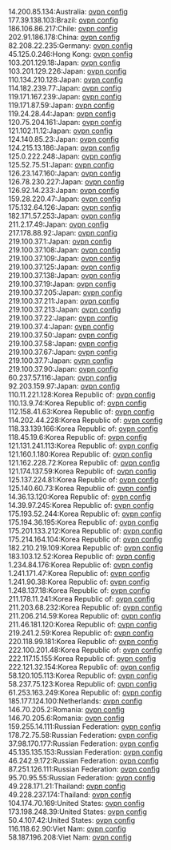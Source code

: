 14.200.85.134:Australia: [ovpn config](vpn/14_200_85_134.ovpn)  
177.39.138.103:Brazil: [ovpn config](vpn/177_39_138_103.ovpn)  
186.106.86.217:Chile: [ovpn config](vpn/186_106_86_217.ovpn)  
202.91.186.178:China: [ovpn config](vpn/202_91_186_178.ovpn)  
82.208.22.235:Germany: [ovpn config](vpn/82_208_22_235.ovpn)  
45.125.0.246:Hong Kong: [ovpn config](vpn/45_125_0_246.ovpn)  
103.201.129.18:Japan: [ovpn config](vpn/103_201_129_18.ovpn)  
103.201.129.226:Japan: [ovpn config](vpn/103_201_129_226.ovpn)  
110.134.210.128:Japan: [ovpn config](vpn/110_134_210_128.ovpn)  
114.182.239.77:Japan: [ovpn config](vpn/114_182_239_77.ovpn)  
119.171.167.239:Japan: [ovpn config](vpn/119_171_167_239.ovpn)  
119.171.87.59:Japan: [ovpn config](vpn/119_171_87_59.ovpn)  
119.24.28.44:Japan: [ovpn config](vpn/119_24_28_44.ovpn)  
120.75.204.161:Japan: [ovpn config](vpn/120_75_204_161.ovpn)  
121.102.11.12:Japan: [ovpn config](vpn/121_102_11_12.ovpn)  
124.140.85.23:Japan: [ovpn config](vpn/124_140_85_23.ovpn)  
124.215.13.186:Japan: [ovpn config](vpn/124_215_13_186.ovpn)  
125.0.222.248:Japan: [ovpn config](vpn/125_0_222_248.ovpn)  
125.52.75.51:Japan: [ovpn config](vpn/125_52_75_51.ovpn)  
126.23.147.160:Japan: [ovpn config](vpn/126_23_147_160.ovpn)  
126.78.230.227:Japan: [ovpn config](vpn/126_78_230_227.ovpn)  
126.92.14.233:Japan: [ovpn config](vpn/126_92_14_233.ovpn)  
159.28.220.47:Japan: [ovpn config](vpn/159_28_220_47.ovpn)  
175.132.64.126:Japan: [ovpn config](vpn/175_132_64_126.ovpn)  
182.171.57.253:Japan: [ovpn config](vpn/182_171_57_253.ovpn)  
211.2.17.49:Japan: [ovpn config](vpn/211_2_17_49.ovpn)  
217.178.88.92:Japan: [ovpn config](vpn/217_178_88_92.ovpn)  
219.100.37.1:Japan: [ovpn config](vpn/219_100_37_1.ovpn)  
219.100.37.108:Japan: [ovpn config](vpn/219_100_37_108.ovpn)  
219.100.37.109:Japan: [ovpn config](vpn/219_100_37_109.ovpn)  
219.100.37.125:Japan: [ovpn config](vpn/219_100_37_125.ovpn)  
219.100.37.138:Japan: [ovpn config](vpn/219_100_37_138.ovpn)  
219.100.37.19:Japan: [ovpn config](vpn/219_100_37_19.ovpn)  
219.100.37.205:Japan: [ovpn config](vpn/219_100_37_205.ovpn)  
219.100.37.211:Japan: [ovpn config](vpn/219_100_37_211.ovpn)  
219.100.37.213:Japan: [ovpn config](vpn/219_100_37_213.ovpn)  
219.100.37.22:Japan: [ovpn config](vpn/219_100_37_22.ovpn)  
219.100.37.4:Japan: [ovpn config](vpn/219_100_37_4.ovpn)  
219.100.37.50:Japan: [ovpn config](vpn/219_100_37_50.ovpn)  
219.100.37.58:Japan: [ovpn config](vpn/219_100_37_58.ovpn)  
219.100.37.67:Japan: [ovpn config](vpn/219_100_37_67.ovpn)  
219.100.37.7:Japan: [ovpn config](vpn/219_100_37_7.ovpn)  
219.100.37.90:Japan: [ovpn config](vpn/219_100_37_90.ovpn)  
60.237.57.116:Japan: [ovpn config](vpn/60_237_57_116.ovpn)  
92.203.159.97:Japan: [ovpn config](vpn/92_203_159_97.ovpn)  
110.11.221.128:Korea Republic of: [ovpn config](vpn/110_11_221_128.ovpn)  
110.13.9.74:Korea Republic of: [ovpn config](vpn/110_13_9_74.ovpn)  
112.158.41.63:Korea Republic of: [ovpn config](vpn/112_158_41_63.ovpn)  
114.202.44.228:Korea Republic of: [ovpn config](vpn/114_202_44_228.ovpn)  
118.33.139.166:Korea Republic of: [ovpn config](vpn/118_33_139_166.ovpn)  
118.45.19.6:Korea Republic of: [ovpn config](vpn/118_45_19_6.ovpn)  
121.131.241.113:Korea Republic of: [ovpn config](vpn/121_131_241_113.ovpn)  
121.160.1.180:Korea Republic of: [ovpn config](vpn/121_160_1_180.ovpn)  
121.162.228.72:Korea Republic of: [ovpn config](vpn/121_162_228_72.ovpn)  
121.174.137.59:Korea Republic of: [ovpn config](vpn/121_174_137_59.ovpn)  
125.137.224.81:Korea Republic of: [ovpn config](vpn/125_137_224_81.ovpn)  
125.140.60.73:Korea Republic of: [ovpn config](vpn/125_140_60_73.ovpn)  
14.36.13.120:Korea Republic of: [ovpn config](vpn/14_36_13_120.ovpn)  
14.39.97.245:Korea Republic of: [ovpn config](vpn/14_39_97_245.ovpn)  
175.193.52.244:Korea Republic of: [ovpn config](vpn/175_193_52_244.ovpn)  
175.194.36.195:Korea Republic of: [ovpn config](vpn/175_194_36_195.ovpn)  
175.201.133.212:Korea Republic of: [ovpn config](vpn/175_201_133_212.ovpn)  
175.214.164.104:Korea Republic of: [ovpn config](vpn/175_214_164_104.ovpn)  
182.210.219.109:Korea Republic of: [ovpn config](vpn/182_210_219_109.ovpn)  
183.103.12.52:Korea Republic of: [ovpn config](vpn/183_103_12_52.ovpn)  
1.234.84.176:Korea Republic of: [ovpn config](vpn/1_234_84_176.ovpn)  
1.241.171.47:Korea Republic of: [ovpn config](vpn/1_241_171_47.ovpn)  
1.241.90.38:Korea Republic of: [ovpn config](vpn/1_241_90_38.ovpn)  
1.248.137.18:Korea Republic of: [ovpn config](vpn/1_248_137_18.ovpn)  
211.178.11.241:Korea Republic of: [ovpn config](vpn/211_178_11_241.ovpn)  
211.203.68.232:Korea Republic of: [ovpn config](vpn/211_203_68_232.ovpn)  
211.206.214.59:Korea Republic of: [ovpn config](vpn/211_206_214_59.ovpn)  
211.46.181.120:Korea Republic of: [ovpn config](vpn/211_46_181_120.ovpn)  
219.241.2.59:Korea Republic of: [ovpn config](vpn/219_241_2_59.ovpn)  
220.118.99.181:Korea Republic of: [ovpn config](vpn/220_118_99_181.ovpn)  
222.100.201.48:Korea Republic of: [ovpn config](vpn/222_100_201_48.ovpn)  
222.117.15.155:Korea Republic of: [ovpn config](vpn/222_117_15_155.ovpn)  
222.121.32.154:Korea Republic of: [ovpn config](vpn/222_121_32_154.ovpn)  
58.120.105.113:Korea Republic of: [ovpn config](vpn/58_120_105_113.ovpn)  
58.237.75.123:Korea Republic of: [ovpn config](vpn/58_237_75_123.ovpn)  
61.253.163.249:Korea Republic of: [ovpn config](vpn/61_253_163_249.ovpn)  
185.177.124.100:Netherlands: [ovpn config](vpn/185_177_124_100.ovpn)  
146.70.205.2:Romania: [ovpn config](vpn/146_70_205_2.ovpn)  
146.70.205.6:Romania: [ovpn config](vpn/146_70_205_6.ovpn)  
159.255.14.111:Russian Federation: [ovpn config](vpn/159_255_14_111.ovpn)  
178.72.75.58:Russian Federation: [ovpn config](vpn/178_72_75_58.ovpn)  
37.98.170.177:Russian Federation: [ovpn config](vpn/37_98_170_177.ovpn)  
45.135.135.153:Russian Federation: [ovpn config](vpn/45_135_135_153.ovpn)  
46.242.9.172:Russian Federation: [ovpn config](vpn/46_242_9_172.ovpn)  
87.251.126.111:Russian Federation: [ovpn config](vpn/87_251_126_111.ovpn)  
95.70.95.55:Russian Federation: [ovpn config](vpn/95_70_95_55.ovpn)  
49.228.171.21:Thailand: [ovpn config](vpn/49_228_171_21.ovpn)  
49.228.237.174:Thailand: [ovpn config](vpn/49_228_237_174.ovpn)  
104.174.70.169:United States: [ovpn config](vpn/104_174_70_169.ovpn)  
173.198.248.39:United States: [ovpn config](vpn/173_198_248_39.ovpn)  
50.4.107.42:United States: [ovpn config](vpn/50_4_107_42.ovpn)  
116.118.62.90:Viet Nam: [ovpn config](vpn/116_118_62_90.ovpn)  
58.187.196.208:Viet Nam: [ovpn config](vpn/58_187_196_208.ovpn)  

